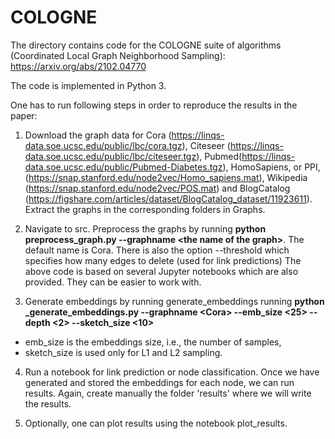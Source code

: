# COLOGNE

The directory contains code for the COLOGNE suite of algorithms (Coordinated Local Graph Neighborhood Sampling): https://arxiv.org/abs/2102.04770

The code is implemented in Python 3.

One has to run following steps in order to reproduce the results in the paper:

1. Download the graph data for Cora (https://linqs-data.soe.ucsc.edu/public/lbc/cora.tgz), Citeseer (https://linqs-data.soe.ucsc.edu/public/lbc/citeseer.tgz), Pubmed(https://linqs-data.soe.ucsc.edu/public/Pubmed-Diabetes.tgz), HomoSapiens, or PPI, (https://snap.stanford.edu/node2vec/Homo_sapiens.mat), Wikipedia (https://snap.stanford.edu/node2vec/POS.mat) and BlogCatalog (https://figshare.com/articles/dataset/BlogCatalog_dataset/11923611). Extract the graphs in the corresponding folders in Graphs.

2. Navigate to src. Preprocess the graphs by running **python preprocess_graph.py --graphname <the name of the graph\>**. The default name is Cora. There is also the option --threshold which specifies how many edges to delete (used for link predictions)
The above code is based on several Jupyter notebooks which are also provided. They can be easier to work with.

3. Generate embeddings by running generate_embeddings running 
**python _generate_embeddings.py --graphname <Cora\> --emb_size <25\> --depth <2\> --sketch_size <10\>**

- emb_size is the embeddings size, i.e., the number of samples, 
- sketch_size is used only for L1 and L2 sampling.

4. Run a notebook for link prediction or node classification. Once we have generated and stored the embeddings for each node, we can run results. Again, create manually the folder 'results' where we will write the results.

5. Optionally, one can plot results using the notebook plot_results.
